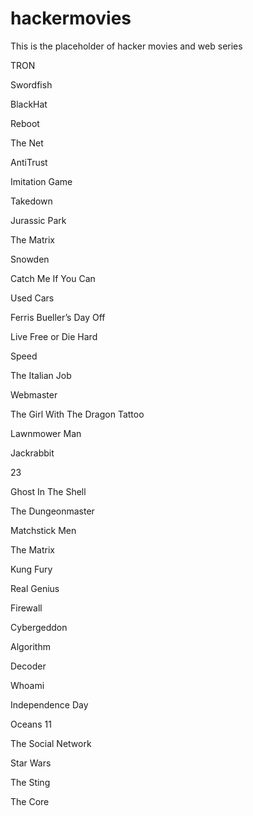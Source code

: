 # hackermovies
This is the placeholder of hacker movies and web series 

TRON

Swordfish

BlackHat

Reboot

The Net

AntiTrust

Imitation Game

Takedown

Jurassic Park

The Matrix

Snowden

Catch Me If You Can

Used Cars

Ferris Bueller’s Day Off

Live Free or Die Hard

Speed

The Italian Job

Webmaster

The Girl With The Dragon Tattoo

Lawnmower Man

Jackrabbit

23

Ghost In The Shell

The Dungeonmaster

Matchstick Men

The Matrix

Kung Fury

Real Genius

Firewall

Cybergeddon

Algorithm

Decoder

Whoami

Independence Day

Oceans 11

The Social Network

Star Wars

The Sting

The Core


